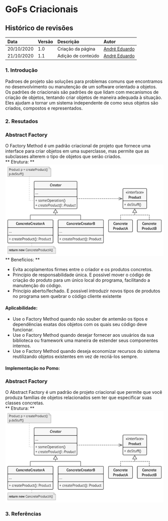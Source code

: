 # GoFs Criacionais

## Histórico de revisões

| Data       | Versão | Descrição          | Autor                                             |
| :--------- | :----- | :----------------- | :------------------------------------------------ |
| 20/10/2020 | 1.0    | Criação da página  | [André Eduardo](https://github.com/Andre-Eduardo) |
| 21/10/2020 | 1.1    | Adição de conteúdo | [André Eduardo](https://github.com/Andre-Eduardo) |

### 1. Introdução

Padroes de projeto são soluções para problemas comuns que encontramos no desenvolvimento ou manutenção de um software orientado a objetos.
Os padrões de criacionais são padrões de que lidam com mecanismos de criação de objetos, tentando criar objetos de maneira adequada à situação. Eles ajudam a tornar um sistema independente de como seus objetos são criados, compostos e representados.

### 2. Resutados

### Abstract Factory

O Factory Method é um padrão criacional de projeto que fornece uma interface para criar objetos em uma superclasse, mas permite que as subclasses alterem o tipo de objetos que serão criados.
<br>
** Etrutura: **<br>
![Factory](../../img/padroes/criacionais/factory.png)<br>
** Benefícios: **

- Evita acoplamentos firmes entre o criador e os produtos concretos.<br>
- Princípio de responsabilidade única. E possivel mover o código de criação do produto para um único local do programa, facilitando a manutenção do código.<br>
- Princípio aberto/fechado. E possivel introduzir novos tipos de produtos no programa sem quebrar o código cliente existente<br>

#### Aplicabilidade:

- Use o Factory Method quando não souber de antemão os tipos e dependências exatas dos objetos com os quais seu código deve funcionar.<br>
- Use o Factory Method quando desejar fornecer aos usuários da sua biblioteca ou framework uma maneira de estender seus componentes internos.<br>
- Use o Factory Method quando deseja economizar recursos do sistema reutilizando objetos existentes em vez de recriá-los sempre.<br>

#### Implementação no Pomo:

### Abstract Factory

O Abstract Factory é um padrão de projeto criacional que permite que você produza famílias de objetos relacionados sem ter que especificar suas classes concretas.<br>
** Etrutura: **<br>
![Factory](../../img/padroes/criacionais/factory.png)<br>

### 3. Referências
